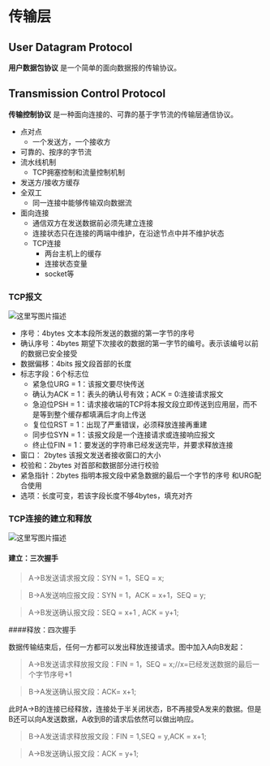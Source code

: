 # 传输层

## User Datagram Protocol

__用户数据包协议__ 是一个简单的面向数据报的传输协议。


## Transmission Control Protocol

__传输控制协议__ 是一种面向连接的、可靠的基于字节流的传输层通信协议。

* 点对点
    * 一个发送方，一个接收方
* 可靠的、按序的字节流
* 流水线机制
    * TCP拥塞控制和流量控制机制
* 发送方/接收方缓存
* 全双工
    * 同一连接中能够传输双向数据流
* 面向连接
    * 通信双方在发送数据前必须先建立连接
    * 连接状态只在连接的两端中维护，在沿途节点中并不维护状态
    * TCP连接
        * 两台主机上的缓存
        * 连接状态变量
        * socket等

### TCP报文

![这里写图片描述](http://img.blog.csdn.net/20170529143355269?watermark/2/text/aHR0cDovL2Jsb2cuY3Nkbi5uZXQvSm9raTIzMw==/font/5a6L5L2T/fontsize/400/fill/I0JBQkFCMA==/dissolve/70/gravity/SouthEast)
* 序号：4bytes 文本本段所发送的数据的第一字节的序号
* 确认序号：4bytes 期望下次接收的数据的第一字节的编号。表示该编号以前的数据已安全接受
* 数据偏移：4bits 报文段首部的长度
* 标志字段：6个标志位
    * 紧急位URG = 1：该报文要尽快传送
    * 确认为ACK = 1：表头的确认号有效；ACK = 0:连接请求报文
    * 急迫位PSH = 1：请求接收端的TCP将本报文段立即传送到应用层，而不是等到整个缓存都填满后才向上传送
    * 复位位RST = 1：出现了严重错误，必须释放连接再重建
    * 同步位SYN = 1：该报文段是一个连接请求或连接响应报文
    * 终止位FIN = 1：要发送的字符串已经发送完毕，并要求释放连接
* 窗口： 2bytes 该报文发送者接收窗口的大小
* 校验和：2bytes 对首部和数据部分进行校验
* 紧急指针：2bytes 指明本报文段中紧急数据的最后一个字节的序号 和URG配合使用
* 选项：长度可变，若该字段长度不够4bytes，填充对齐
### TCP连接的建立和释放
![这里写图片描述](http://img.blog.csdn.net/20170529155549607?watermark/2/text/aHR0cDovL2Jsb2cuY3Nkbi5uZXQvSm9raTIzMw==/font/5a6L5L2T/fontsize/400/fill/I0JBQkFCMA==/dissolve/70/gravity/SouthEast)
#### 建立：三次握手
>A->B发送请求报文段：SYN = 1，SEQ =  x;

>B->A发送响应报文段：SYN = 1，ACK = x+1，SEQ = y;

>A->B发送确认报文段：SEQ = x+1 , ACK = y+1;

####释放：四次握手

数据传输结束后，任何一方都可以发出释放连接请求。图中加入A向B发起：

>A->B发送请求释放报文段：FIN = 1，SEQ = x;//x=已经发送数据的最后一个字节序号+1

>B->A发送确认报文段：ACK= x+1;

此时A->B的连接已经释放，连接处于半关闭状态，B不再接受A发来的数据。但是B还可以向A发送数据，A收到B的请求后依然可以做出响应。

>B->A发送请求释放报文段：FIN = 1,SEQ = y,ACK = x+1;

>A->B发送确认报文段：ACK = y+1;
